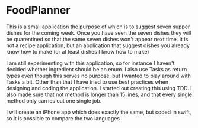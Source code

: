 # FoodPlanner
This is a small application the purpose of which is to suggest seven supper dishes for the coming week. Once you have seen the seven dishes they will be quarentined so that the same seven dishes won't appear next time.
It is not a recipe application, but an application that suggest dishes you already know how to make (or at least dishes I know how to make)

I am still experimenting with this application, so for instance I haven't decided whether ingredient should be an enum. I also use Tasks as return types even though this serves no purpose, but I wanted to play around with Tasks a bit.
Other than that I have tried to use best practices when designing and coding the application. I started out creating this using TDD. I also made sure that not method is longer than 15 lines, and that every single method only carries out one single job. 

I will create an iPhone app which does exactly the same, but coded in swift, so it is possible to compare the two languages
